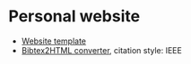 # Personal website
- [Website template](https://github.com/mavroudisv/plain-academic)
- [Bibtex2HTML converter](https://asouqi.github.io/bibtex-converter/), citation style: IEEE

